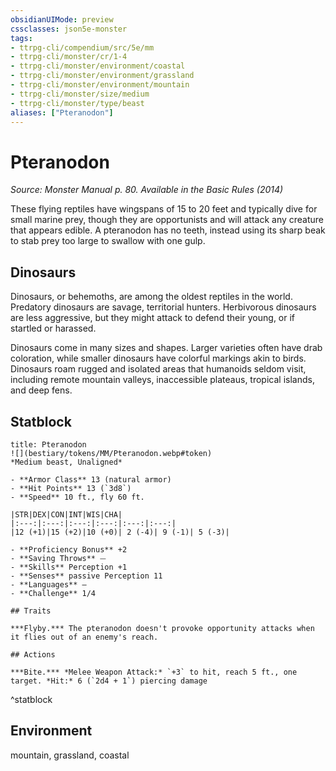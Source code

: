 ```yaml
---
obsidianUIMode: preview
cssclasses: json5e-monster
tags:
- ttrpg-cli/compendium/src/5e/mm
- ttrpg-cli/monster/cr/1-4
- ttrpg-cli/monster/environment/coastal
- ttrpg-cli/monster/environment/grassland
- ttrpg-cli/monster/environment/mountain
- ttrpg-cli/monster/size/medium
- ttrpg-cli/monster/type/beast
aliases: ["Pteranodon"]
---
```

# Pteranodon
*Source: Monster Manual p. 80. Available in the Basic Rules (2014)*  

These flying reptiles have wingspans of 15 to 20 feet and typically dive for small marine prey, though they are opportunists and will attack any creature that appears edible. A pteranodon has no teeth, instead using its sharp beak to stab prey too large to swallow with one gulp.

## Dinosaurs

Dinosaurs, or behemoths, are among the oldest reptiles in the world. Predatory dinosaurs are savage, territorial hunters. Herbivorous dinosaurs are less aggressive, but they might attack to defend their young, or if startled or harassed.

Dinosaurs come in many sizes and shapes. Larger varieties often have drab coloration, while smaller dinosaurs have colorful markings akin to birds. Dinosaurs roam rugged and isolated areas that humanoids seldom visit, including remote mountain valleys, inaccessible plateaus, tropical islands, and deep fens.

## Statblock

```ad-statblock
title: Pteranodon
![](bestiary/tokens/MM/Pteranodon.webp#token)
*Medium beast, Unaligned*

- **Armor Class** 13 (natural armor)
- **Hit Points** 13 (`3d8`)
- **Speed** 10 ft., fly 60 ft.

|STR|DEX|CON|INT|WIS|CHA|
|:---:|:---:|:---:|:---:|:---:|:---:|
|12 (+1)|15 (+2)|10 (+0)| 2 (-4)| 9 (-1)| 5 (-3)|

- **Proficiency Bonus** +2
- **Saving Throws** ⏤
- **Skills** Perception +1
- **Senses** passive Perception 11
- **Languages** —
- **Challenge** 1/4

## Traits

***Flyby.*** The pteranodon doesn't provoke opportunity attacks when it flies out of an enemy's reach.

## Actions

***Bite.*** *Melee Weapon Attack:* `+3` to hit, reach 5 ft., one target. *Hit:* 6 (`2d4 + 1`) piercing damage
```
^statblock

## Environment

mountain, grassland, coastal